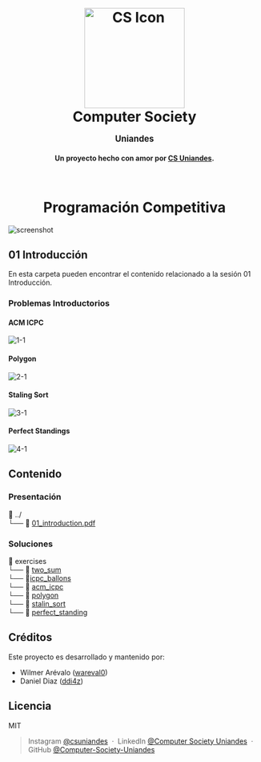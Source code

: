 <h1 align="center">
  <br>
  <a href="http://www.amitmerchant.com/electron-markdownify"><img src="https://github.com/user-attachments/assets/3318bcb7-2eb2-4d11-9a40-6b7017cfbf94" alt="CS Icon" width="200"></a>
  <br>
  Computer Society
  <p style="font-size:0.6em">Uniandes</p> 
</h1>

<h4 align="center">Un proyecto hecho con amor por <a href="https://www.linkedin.com/in/computer-society-uniandes-ba1071331/" target="_blank">CS Uniandes</a>.</h4>

<h1 align="center">
  <br>
  Programación Competitiva
</h1>

![screenshot](https://github.com/user-attachments/assets/5eac8ecc-5d36-4eb9-8576-3a3a1b64c91b)

## 01 Introducción
En esta carpeta pueden encontrar el contenido relacionado a la sesión 01 Introducción.

### Problemas Introductorios
#### ACM ICPC
![1-1](https://github.com/user-attachments/assets/2b4da29f-6562-4a5d-b5c5-7471840b17d9)

#### Polygon
![2-1](https://github.com/user-attachments/assets/06444a13-a474-4dea-819f-bcb2d147fea0)

#### Staling Sort
![3-1](https://github.com/user-attachments/assets/1d02a33c-7591-4623-bc68-2bb1cbadcc0a)

#### Perfect Standings
![4-1](https://github.com/user-attachments/assets/83510a95-6cd7-4ff6-adfa-4ff241943417)

## Contenido
### Presentación
📂 ../  
└── 📄 [01_introduction.pdf](https://github.com/Computer-Society-Uniandes/Competitive-Programming/blob/main/content/01_introduction/01_introduction.pdf)

### Soluciones
📂 exercises  
└── 📂 [two_sum](https://github.com/Computer-Society-Uniandes/Competitive-Programming/tree/main/content/01_introduction/exercises/two_sum)  
└── 📂[icpc_ballons](https://github.com/Computer-Society-Uniandes/Competitive-Programming/tree/main/content/01_introduction/exercises/icpc_ballons)  
└── 📂 [acm_icpc](https://github.com/Computer-Society-Uniandes/Competitive-Programming/tree/main/content/01_introduction/exercises/acm_icpc)  
└── 📂 [polygon](https://github.com/Computer-Society-Uniandes/Competitive-Programming/tree/main/content/01_introduction/exercises/polygon)  
└── 📂 [stalin_sort](https://github.com/Computer-Society-Uniandes/Competitive-Programming/tree/main/content/01_introduction/exercises/stalin_sort)  
└── 📂 [perfect_standing](https://github.com/Computer-Society-Uniandes/Competitive-Programming/tree/main/content/01_introduction/exercises/perfect_standing)  

## Créditos
Este proyecto es desarrollado y mantenido por:
- Wilmer Arévalo ([wareval0](http://electron.atom.io/))
- Daniel Diaz ([ddi4z](https://nodejs.org/))

## Licencia
MIT

> Instagram [@csuniandes](https://www.instagram.com/csuniandes?utm_source=ig_web_button_share_sheet&igsh=ZDNlZDc0MzIxNw==) &nbsp;&middot;&nbsp;
> LinkedIn [@Computer Society Uniandes](https://www.linkedin.com/in/computer-society-uniandes-ba1071331/) &nbsp;&middot;&nbsp;
> GitHub [@Computer-Society-Uniandes](https://github.com/Computer-Society-Uniandes)
